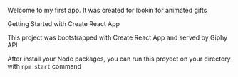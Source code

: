 Welcome to my first app. It was created for lookin for animated gifts

Getting Started with Create React App

This project was bootstrapped with Create React App and served by Giphy API

After install your Node packages, you can run this proyect on your directory with `npm start` command

